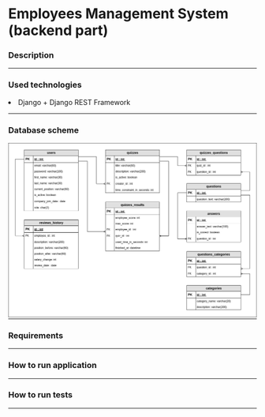 # Employees Management System (backend part)

<h3>Description</h3>
<hr style="margin-top: 0"/>
<h3>Used technologies</h3>
<dl>
  <li>Django + Django REST Framework</li>
</dl>
<hr style="margin-top: 0"/>
<h3>Database scheme</h3>
<img src="ems_database.png" alt="database scheme">
<hr style="margin-top: 0"/>
<h3>Requirements</h3>
<hr style="margin-top: 0"/>
<h3>How to run application</h3>
<hr style="margin-top: 0"/>
<h3>How to run tests</h3>
<hr style="margin-top: 0"/>
